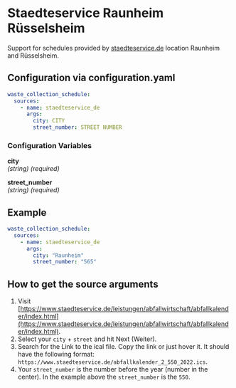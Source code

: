 # Staedteservice Raunheim Rüsselsheim

Support for schedules provided by [staedteservice.de](https://www.staedteservice.de/leistungen/abfallwirtschaft/abfallkalender/index.html) location Raunheim and Rüsselsheim.

## Configuration via configuration.yaml

```yaml
waste_collection_schedule:
  sources:
    - name: staedteservice_de
      args:
        city: CITY
        street_number: STREET NUMBER
```

### Configuration Variables

**city**<br>
*(string) (required)*

**street_number**<br>
*(string) (required)*

## Example

```yaml
waste_collection_schedule:
  sources:
    - name: staedteservice_de
      args:
        city: "Raunheim"
        street_number: "565"
```

## How to get the source arguments

1. Visit [https://www.staedteservice.de/leistungen/abfallwirtschaft/abfallkalender/index.html](https://www.staedteservice.de/leistungen/abfallwirtschaft/abfallkalender/index.html).
2. Select your `city` + `street` and hit Next (Weiter).
3. Search for the Link to the ical file. Copy the link or just hover it. It should have the following format: `https://www.staedteservice.de/abfallkalender_2_550_2022.ics`.
4. Your `street_number` is the number before the year (number in the center). In the example above the `street_number` is the `550`.
